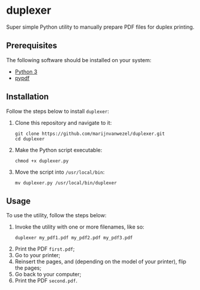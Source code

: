 # duplexer

Super simple Python utility to manually prepare PDF files for duplex printing.

## Prerequisites

The following software should be installed on your system:

- [Python 3](https://www.python.org/)
- [pypdf](https://pypdf.readthedocs.io/en/stable/)

## Installation

Follow the steps below to install `duplexer`:

1. Clone this repository and navigate to it:
   ```commandline
   git clone https://github.com/marijnvanwezel/duplexer.git
   cd duplexer
   ```
2. Make the Python script executable:
   ```commandline
   chmod +x duplexer.py
   ```
3. Move the script into `/usr/local/bin`:
   ```commandline
   mv duplexer.py /usr/local/bin/duplexer
   ```

## Usage

To use the utility, follow the steps below:

1. Invoke the utility with one or more filenames, like so:
   ```commandline 
   duplexer my_pdf1.pdf my_pdf2.pdf my_pdf3.pdf
   ```
2. Print the PDF `first.pdf`;
3. Go to your printer;
4. Reinsert the pages, and (depending on the model of your printer), flip the pages;
5. Go back to your computer;
6. Print the PDF `second.pdf`.
